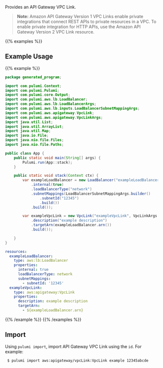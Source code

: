Provides an API Gateway VPC Link.

> **Note:** Amazon API Gateway Version 1 VPC Links enable private integrations that connect REST APIs to private resources in a VPC.
To enable private integration for HTTP APIs, use the Amazon API Gateway Version 2 VPC Link resource.

{{% examples %}}
## Example Usage
{{% example %}}

```java
package generated_program;

import com.pulumi.Context;
import com.pulumi.Pulumi;
import com.pulumi.core.Output;
import com.pulumi.aws.lb.LoadBalancer;
import com.pulumi.aws.lb.LoadBalancerArgs;
import com.pulumi.aws.lb.inputs.LoadBalancerSubnetMappingArgs;
import com.pulumi.aws.apigateway.VpcLink;
import com.pulumi.aws.apigateway.VpcLinkArgs;
import java.util.List;
import java.util.ArrayList;
import java.util.Map;
import java.io.File;
import java.nio.file.Files;
import java.nio.file.Paths;

public class App {
    public static void main(String[] args) {
        Pulumi.run(App::stack);
    }

    public static void stack(Context ctx) {
        var exampleLoadBalancer = new LoadBalancer("exampleLoadBalancer", LoadBalancerArgs.builder()        
            .internal(true)
            .loadBalancerType("network")
            .subnetMappings(LoadBalancerSubnetMappingArgs.builder()
                .subnetId("12345")
                .build())
            .build());

        var exampleVpcLink = new VpcLink("exampleVpcLink", VpcLinkArgs.builder()        
            .description("example description")
            .targetArn(exampleLoadBalancer.arn())
            .build());

    }
}
```
```yaml
resources:
  exampleLoadBalancer:
    type: aws:lb:LoadBalancer
    properties:
      internal: true
      loadBalancerType: network
      subnetMappings:
        - subnetId: '12345'
  exampleVpcLink:
    type: aws:apigateway:VpcLink
    properties:
      description: example description
      targetArn:
        - ${exampleLoadBalancer.arn}
```
{{% /example %}}
{{% /examples %}}

## Import

Using `pulumi import`, import API Gateway VPC Link using the `id`. For example:

```sh
 $ pulumi import aws:apigateway/vpcLink:VpcLink example 12345abcde
```
 